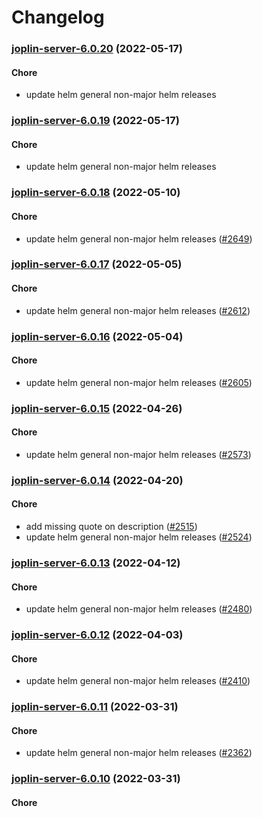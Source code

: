 # Changelog<br>


<a name="joplin-server-6.0.20"></a>
### [joplin-server-6.0.20](https://github.com/truecharts/apps/compare/joplin-server-6.0.19...joplin-server-6.0.20) (2022-05-17)

#### Chore

* update helm general non-major helm releases



<a name="joplin-server-6.0.19"></a>
### [joplin-server-6.0.19](https://github.com/truecharts/apps/compare/joplin-server-6.0.18...joplin-server-6.0.19) (2022-05-17)

#### Chore

* update helm general non-major helm releases



<a name="joplin-server-6.0.18"></a>
### [joplin-server-6.0.18](https://github.com/truecharts/apps/compare/joplin-server-6.0.17...joplin-server-6.0.18) (2022-05-10)

#### Chore

* update helm general non-major helm releases ([#2649](https://github.com/truecharts/apps/issues/2649))



<a name="joplin-server-6.0.17"></a>
### [joplin-server-6.0.17](https://github.com/truecharts/apps/compare/joplin-server-6.0.16...joplin-server-6.0.17) (2022-05-05)

#### Chore

* update helm general non-major helm releases ([#2612](https://github.com/truecharts/apps/issues/2612))



<a name="joplin-server-6.0.16"></a>
### [joplin-server-6.0.16](https://github.com/truecharts/apps/compare/joplin-server-6.0.15...joplin-server-6.0.16) (2022-05-04)

#### Chore

* update helm general non-major helm releases ([#2605](https://github.com/truecharts/apps/issues/2605))



<a name="joplin-server-6.0.15"></a>
### [joplin-server-6.0.15](https://github.com/truecharts/apps/compare/joplin-server-6.0.14...joplin-server-6.0.15) (2022-04-26)

#### Chore

* update helm general non-major helm releases ([#2573](https://github.com/truecharts/apps/issues/2573))



<a name="joplin-server-6.0.14"></a>
### [joplin-server-6.0.14](https://github.com/truecharts/apps/compare/joplin-server-6.0.13...joplin-server-6.0.14) (2022-04-20)

#### Chore

* add missing quote on description ([#2515](https://github.com/truecharts/apps/issues/2515))
* update helm general non-major helm releases ([#2524](https://github.com/truecharts/apps/issues/2524))



<a name="joplin-server-6.0.13"></a>
### [joplin-server-6.0.13](https://github.com/truecharts/apps/compare/joplin-server-6.0.12...joplin-server-6.0.13) (2022-04-12)

#### Chore

* update helm general non-major helm releases ([#2480](https://github.com/truecharts/apps/issues/2480))



<a name="joplin-server-6.0.12"></a>
### [joplin-server-6.0.12](https://github.com/truecharts/apps/compare/joplin-server-6.0.11...joplin-server-6.0.12) (2022-04-03)

#### Chore

* update helm general non-major helm releases ([#2410](https://github.com/truecharts/apps/issues/2410))



<a name="joplin-server-6.0.11"></a>
### [joplin-server-6.0.11](https://github.com/truecharts/apps/compare/joplin-server-6.0.10...joplin-server-6.0.11) (2022-03-31)

#### Chore

* update helm general non-major helm releases ([#2362](https://github.com/truecharts/apps/issues/2362))



<a name="joplin-server-6.0.10"></a>
### [joplin-server-6.0.10](https://github.com/truecharts/apps/compare/joplin-server-6.0.9...joplin-server-6.0.10) (2022-03-31)

#### Chore

